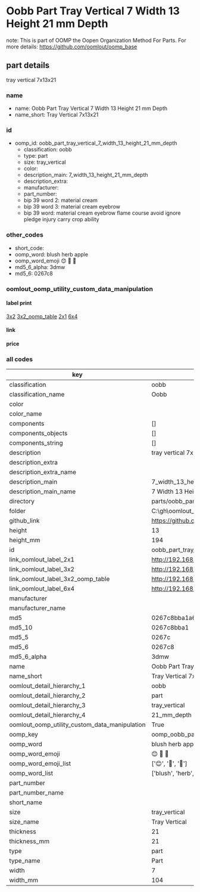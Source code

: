 # Oobb Part Tray Vertical 7 Width 13 Height 21 mm Depth  

note: This is part of OOMP the Oopen Organization Method For Parts. For more details: https://github.com/oomlout/oomp_base

##  part details
  



tray vertical 7x13x21



### name
* name: Oobb Part Tray Vertical 7 Width 13 Height 21 mm Depth
* name_short: Tray Vertical 7x13x21 
### id
* oomp_id: oobb_part_tray_vertical_7_width_13_height_21_mm_depth
  * classification: oobb
  * type: part
  * size: tray_vertical
  * color: 
  * description_main: 7_width_13_height_21_mm_depth
  * description_extra: 
  * manufacturer: 
  * part_number: 
  * bip 39 word 2: material cream
  * bip 39 word 3: material cream eyebrow
  * bip 39 word: material cream eyebrow flame course avoid ignore pledge injury carry crop ability

### other_codes
* short_code: 
* oomp_word: blush herb apple
* oomp_word_emoji :blush: :herb: :apple:
* md5_6_alpha: 3dmw
* md5_6: 0267c8






### oomlout_oomp_utility_custom_data_manipulation
#### label print
[3x2](http://192.168.1.245:1112/?label=oomp%203dmw)
[3x2_oomp_table](http://192.168.1.108:1112/?label=oomp%203dmw)
[2x1](http://192.168.1.242:1112/?label=oomp%203dmw)
[6x4](http://192.168.1.55:1112/?label=oomp%203dmw)    

#### link

                              

#### price







### all codes 
| key | value |  
| --- | --- |  
| classification | oobb |  
| classification_name | Oobb |  
| color |  |  
| color_name |  |  
| components | [] |  
| components_objects | [] |  
| components_string | [] |  
| description | tray vertical 7x13x21 |  
| description_extra |  |  
| description_extra_name |  |  
| description_main | 7_width_13_height_21_mm_depth |  
| description_main_name | 7 Width 13 Height 21 mm Depth |  
| directory | parts/oobb_part_tray_vertical_7_width_13_height_21_mm_depth |  
| folder | C:\gh\oomlout_oobb_version_4_generated_parts\parts\oobb_part_tray_vertical_7_width_13_height_21_mm_depth |  
| github_link | https://github.com/oomlout/oomlout_oomp_part_src/tree/main/parts/oobb_part_tray_vertical_7_width_13_height_21_mm_depth |  
| height | 13 |  
| height_mm | 194 |  
| id | oobb_part_tray_vertical_7_width_13_height_21_mm_depth |  
| link_oomlout_label_2x1 | http://192.168.1.242:1112/?label=oomp%203dmw |  
| link_oomlout_label_3x2 | http://192.168.1.245:1112/?label=oomp%203dmw |  
| link_oomlout_label_3x2_oomp_table | http://192.168.1.108:1112/?label=oomp%203dmw |  
| link_oomlout_label_6x4 | http://192.168.1.55:1112/?label=oomp%203dmw |  
| manufacturer |  |  
| manufacturer_name |  |  
| md5 | 0267c8bba1a68e184018a584a28cbc47 |  
| md5_10 | 0267c8bba1 |  
| md5_5 | 0267c |  
| md5_6 | 0267c8 |  
| md5_6_alpha | 3dmw |  
| name | Oobb Part Tray Vertical 7 Width 13 Height 21 mm Depth |  
| name_short | Tray Vertical 7x13x21  |  
| oomlout_detail_hierarchy_1 | oobb |  
| oomlout_detail_hierarchy_2 | part |  
| oomlout_detail_hierarchy_3 | tray_vertical |  
| oomlout_detail_hierarchy_4 | 21_mm_depth |  
| oomlout_oomp_utility_custom_data_manipulation | True |  
| oomp_key | oomp_oobb_part_tray_vertical_7_width_13_height_21_mm_depth |  
| oomp_word | blush herb apple |  
| oomp_word_emoji | :blush: :herb: :apple: |  
| oomp_word_emoji_list | [':blush:', ':herb:', ':apple:'] |  
| oomp_word_list | ['blush', 'herb', 'apple'] |  
| part_number |  |  
| part_number_name |  |  
| short_name |  |  
| size | tray_vertical |  
| size_name | Tray Vertical |  
| thickness | 21 |  
| thickness_mm | 21 |  
| type | part |  
| type_name | Part |  
| width | 7 |  
| width_mm | 104 |  
